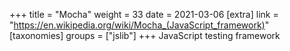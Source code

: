 +++
title = "Mocha"
weight = 33
date = 2021-03-06
[extra]
link = "https://en.wikipedia.org/wiki/Mocha_(JavaScript_framework)"
[taxonomies]
groups = ["jslib"]
+++
JavaScript testing framework

